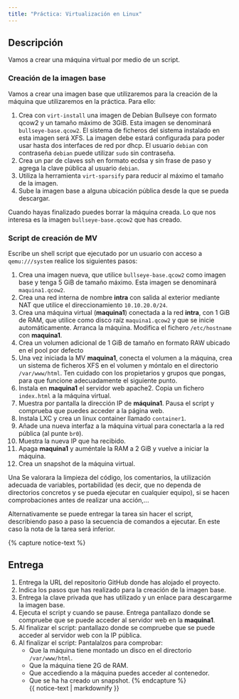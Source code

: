 ```yaml
---
title: "Práctica: Virtualización en Linux"
---
```


## Descripción

Vamos a crear una máquina virtual por medio de un script.

### Creación de la imagen base

Vamos a crear una imagen base que utilizaremos para la creación de la máquina que utilizaremos en la práctica. Para ello:

1. Crea con `virt-install` una imagen de Debian Bullseye con formato qcow2 y un tamaño máximo de 3GiB. Esta imagen se denominará `bullseye-base.qcow2`. El sistema de ficheros del sistema instalado en esta imagen será XFS. La imagen debe estará configurada para poder usar hasta dos interfaces de red por dhcp. El usuario `debian` con contraseña `debian` puede utilizar `sudo` sin contraseña.
2. Crea un par de claves ssh en formato ecdsa y sin frase de paso y agrega la clave pública al usuario `debian`.
3. Utiliza la herramienta `virt-sparsify` para reducir al máximo el tamaño de la imagen.
4. Sube la imagen base a alguna ubicación pública desde la que se pueda descargar.

Cuando hayas finalizado puedes borrar la máquina creada. Lo que nos interesa es la imagen `bullseye-base.qcow2` que has creado.

### Script de creación de MV

Escribe un shell script que ejecutado por un usuario con acceso a `qemu:///system` realice los siguientes pasos:


1. Crea una imagen nueva, que utilice `bullseye-base.qcow2` como imagen base y tenga 5 GiB de tamaño máximo. Esta imagen se denominará `maquina1.qcow2`.
2. Crea una red interna de nombre **intra** con salida al exterior mediante NAT que utilice el direccionamiento `10.10.20.0/24`.
3. Crea una máquina virtual (**maquina1**) conectada a la red **intra**, con 1 GiB de RAM, que utilice como disco raíz `maquina1.qcow2` y que se inicie automáticamente. Arranca la máquina. Modifica el fichero `/etc/hostname` con **maquina1**.
4. Crea un volumen adicional de 1 GiB de tamaño en formato RAW ubicado en el pool por defecto
5. Una vez iniciada la MV **maquina1**, conecta el volumen a la máquina, crea un sistema de ficheros XFS en el volumen y móntalo en el directorio `/var/www/html`. Ten cuidado con los propietarios y grupos que pongas, para que funcione adecuadamente el siguiente punto.
6. Instala en **maquina1** el servidor web apache2. Copia un fichero `index.html` a la máquina virtual. 
8. Muestra por pantalla la dirección IP de **máquina1**. Pausa el script y comprueba que puedes acceder a la página web.
9. Instala LXC y crea un linux container llamado `container1`.
10. Añade una nueva interfaz a la máquina virtual para conectarla a la red pública (al punte `br0`).
11. Muestra la nueva IP que ha recibido.
12. Apaga **maquina1** y auméntale la RAM a 2 GiB y vuelve a iniciar la máquina.
13. Crea un snapshot de la máquina virtual.


Una
Se valorara la limpieza del código, los comentarios, la utilización adecuada de variables, portabilidad (es decir, que no dependa de directorios concretos y se pueda ejecutar en cualquier equipo), si se hacen comprobaciones antes de realizar una acción,...

Alternativamente se puede entregar la tarea sin hacer el script, describiendo paso a paso la secuencia de comandos a ejecutar. En este caso la nota de la tarea será inferior.


{% capture notice-text %}
## Entrega

1. Entrega la URL del repositorio GitHub donde has alojado el proyecto.
2. Indica los pasos que has realizado para la creación de la imagen base.
3. Entrega la clave privada que has utilizado y un enlace para descargarme la imagen base.
4. Ejecuta el script y cuando se pause. Entrega pantallazo donde se compruebe que se puede acceder al servidor web en la **maquina1**. 
5. Al finalizar el script: pantallazo donde se compruebe que se puede acceder al servidor web con la IP pública.
6. Al finalizar el script: Pantalalzos para comprobar:
	* Que la máquina tiene montado un disco en el directorio `/var/www/html`.
	* Que la máquina tiene 2G de RAM.
	* Que accediendo a la máquina puedes acceder al contenedor.
	* Que se ha ha creado un snapshot.
{% endcapture %}<div class="notice--info">{{ notice-text | markdownify }}</div>


